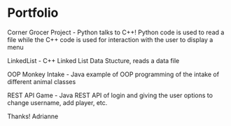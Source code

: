 # Portfolio

Corner Grocer Project - Python talks to C++! Python code is used to read a file while the C++ code is used for interaction with the user to display a menu

LinkedList - C++ Linked List Data Stucture, reads a data file

OOP Monkey Intake - Java example of OOP programming of the intake of different animal classes

REST API Game - Java REST API of login and giving the user options to change username, add player, etc.

Thanks!
Adrianne
